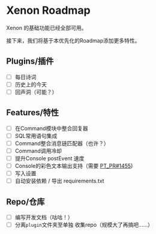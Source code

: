 # Xenon Roadmap

Xenon 的基础功能已经全部可用。

接下来，我们将基于本优先化的Roadmap添加更多特性。

## Plugins/插件
- [ ] 每日诗词
- [ ] 历史上的今天
- [ ] 回声洞（可能？）

## Features/特性
- [ ] 在Command模块中整合回复器
- [ ] SQL常用语句集成
- [ ] Command整合消息链匹配器（也许？）
- [ ] Command调用冷却
- [ ] 提升Console postEvent 速度
- [ ] Console的彩色文本输出支持（需要 [PT_PR#1455](https://github.com/prompt-toolkit/python-prompt-toolkit/pull/1455))
- [ ] 写入设置
- [ ] 自动安装依赖 / 导出 requirements.txt

## Repo/仓库
- [ ] 编写开发文档（咕咕！）
- [ ] 分离`plugin`文件夹至单独 收集repo（规模大了再搞吧......）